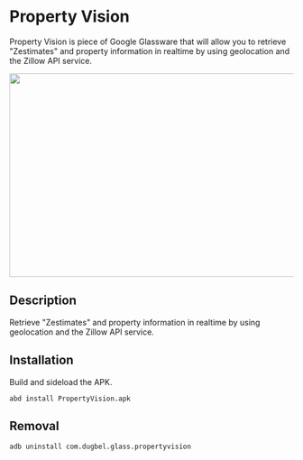 # Property Vision

Property Vision is piece of Google Glassware that will allow you to retrieve "Zestimates" and property information in realtime by using geolocation and the Zillow API service.

<img src="http://dugbel.com/propertyvision/images/title_screen.png" height="361" width="640"/>

## Description

Retrieve "Zestimates" and property information in realtime by using geolocation and the Zillow API service.

## Installation 

Build and sideload the APK.

`abd install PropertyVision.apk`

## Removal

`adb uninstall com.dugbel.glass.propertyvision`